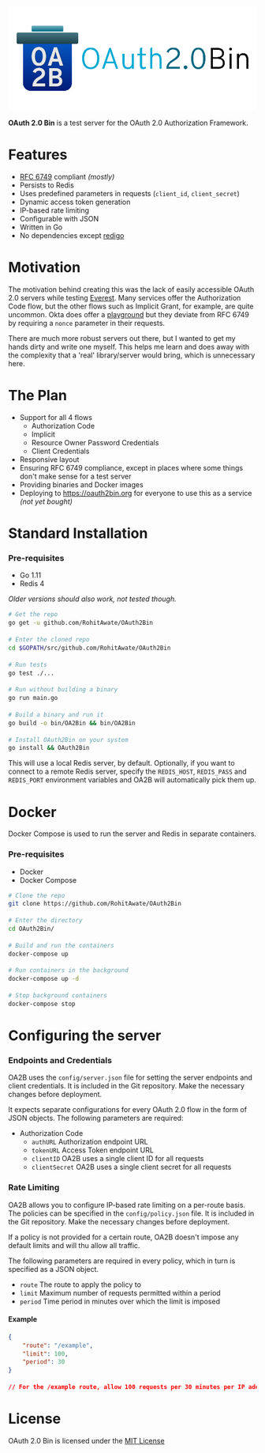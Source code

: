 ![banner](public/static/banner.png)

**OAuth 2.0 Bin** is a test server for the OAuth 2.0 Authorization Framework.

# Features
- [RFC 6749](https://tools.ietf.org/html/rfc6749) compliant _(mostly)_
- Persists to Redis
- Uses predefined parameters in requests (`client_id`, `client_secret`)
- Dynamic access token generation
- IP-based rate limiting
- Configurable with JSON
- Written in Go
- No dependencies except [redigo](https://github.com/gomodule/redigo)

# Motivation
The motivation behind creating this was the lack of easily accessible OAuth 2.0 servers while testing [Everest](https://github.com/RohitAwate/Everest).
Many services offer the Authorization Code flow, but the other flows such as Implicit Grant, for example, are quite uncommon. Okta does offer a [playground](https://www.oauth.com/playground/)
but they deviate from RFC 6749 by requiring a `nonce` parameter in their requests.

There are much more robust servers out there, but I wanted to get my hands dirty and write one myself. This helps me learn
and does away with the complexity that a 'real' library/server would bring, which is unnecessary here.

# The Plan
- Support for all 4 flows
  - Authorization Code
  - Implicit
  - Resource Owner Password Credentials
  - Client Credentials
- Responsive layout
- Ensuring RFC 6749 compliance, except in places where some things don't make sense for a test server
- Providing binaries and Docker images
- Deploying to https://oauth2bin.org for everyone to use this as a service _(not yet bought)_

# Standard Installation 
### Pre-requisites
- Go 1.11
- Redis 4

_Older versions should also work, not tested though._

```bash
# Get the repo
go get -u github.com/RohitAwate/OAuth2Bin

# Enter the cloned repo
cd $GOPATH/src/github.com/RohitAwate/OAuth2Bin

# Run tests
go test ./...

# Run without building a binary
go run main.go

# Build a binary and run it
go build -o bin/OA2Bin && bin/OA2Bin

# Install OAuth2Bin on your system
go install && OAuth2Bin
```

This will use a local Redis server, by default. Optionally, if you want to connect to a remote Redis server, specify the `REDIS_HOST`, `REDIS_PASS` and `REDIS_PORT` environment variables and OA2B will automatically pick them up.

# Docker
Docker Compose is used to run the server and Redis in separate containers.

### Pre-requisites
- Docker
- Docker Compose

```bash
# Clone the repo
git clone https://github.com/RohitAwate/OAuth2Bin

# Enter the directory
cd OAuth2Bin/

# Build and run the containers
docker-compose up

# Run containers in the background
docker-compose up -d

# Stop background containers
docker-compose stop
```

# Configuring the server
### Endpoints and Credentials
OA2B uses the `config/server.json` file for setting the server endpoints and client credentials. It is included in the Git repository. Make the necessary changes before deployment.

It expects separate configurations for every OAuth 2.0 flow in the form of JSON objects. The following parameters are required:

- Authorization Code
    - `authURL` Authorization endpoint URL
    - `tokenURL` Access Token endpoint URL
    - `clientID` OA2B uses a single client ID for all requests
    - `clientSecret` OA2B uses a single client secret for all requests

### Rate Limiting
OA2B allows you to configure IP-based rate limiting on a per-route basis. The policies can be specified in the `config/policy.json` file. It is included in the Git repository. Make the necessary changes before deployment.

If a policy is not provided for a certain route, OA2B doesn't impose any default limits and will thu allow all traffic.

The following parameters are required in every policy, which in turn is specified as a JSON object.

- `route` The route to apply the policy to
- `limit` Maximum number of requests permitted within a period
- `period` Time period in minutes over which the limit is imposed

#### Example 
```json
{
    "route": "/example",
    "limit": 100,
    "period": 30
}

// For the /example route, allow 100 requests per 30 minutes per IP address
```

# License
OAuth 2.0 Bin is licensed under the [MIT License](LICENSE)
